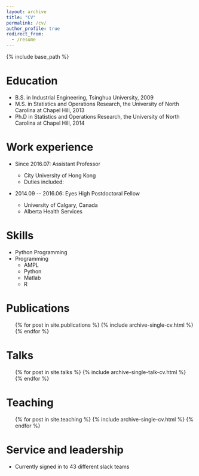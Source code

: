 ```yaml
---
layout: archive
title: "CV"
permalink: /cv/
author_profile: true
redirect_from:
  - /resume
---
```


{% include base_path %}

Education
======
* B.S. in Industrial Engineering, Tsinghua University, 2009
* M.S. in Statistics and Operations Research, the University of North Carolina at Chapel Hill, 2013
* Ph.D in Statistics and Operations Research, the University of North Carolina at Chapel Hill, 2014

Work experience
======
* Since 2016.07: Assistant Professor
  * City University of Hong Kong
  * Duties included:

* 2014.09 -- 2016.06: Eyes High Postdoctoral Fellow
  * University of Calgary, Canada
  * Alberta Health Services

Skills
======
* Python Programming
* Programming
  * AMPL
  * Python
  * Matlab
  * R

Publications
======
  <ul>{% for post in site.publications %}
    {% include archive-single-cv.html %}
  {% endfor %}</ul>

Talks
======
  <ul>{% for post in site.talks %}
    {% include archive-single-talk-cv.html %}
  {% endfor %}</ul>

Teaching
======
  <ul>{% for post in site.teaching %}
    {% include archive-single-cv.html %}
  {% endfor %}</ul>

Service and leadership
======
* Currently signed in to 43 different slack teams
